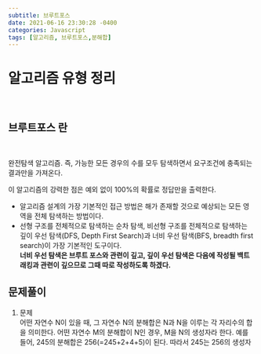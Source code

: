 ```yaml
---
subtitle: 브루트포스
date: 2021-06-16 23:30:28 -0400
categories: Javascript
tags: [알고리즘, 브루트포스,분해합]
---
```


# 알고리즘 유형 정리

<br>

## 브루트포스 란

<br>

완전탐색 알고리즘. 즉, 가능한 모든 경우의 수를 모두 탐색하면서 요구조건에 충족되는 결과만을 가져온다.

이 알고리즘의 강력한 점은 예외 없이 100%의 확률로 정답만을 출력한다.

 - 알고리즘 설계의 가장 기본적인 접근 방법은 해가 존재할 것으로 예상되는 모든 영역을 전체 탐색하는 방법이다.
 - 선형 구조를 전체적으로 탐색하는 순차 탐색, 비선형 구조를 전체적으로 탐색하는 깊이 우선 탐색(DFS, Depth First Search)과 너비 우선 탐색(BFS, breadth first search)이 가장 기본적인 도구이다. <br>
  **너비 우선 탐색은 브루트 포스와 관련이 깊고, 깊이 우선 탐색은 다음에 작성될 백트래킹과 관련이 깊으므로 그때 따로 작성하도록 하겠다.**


## 문제풀이

1. 문제 <br>
어떤 자연수 N이 있을 때, 그 자연수 N의 분해합은 N과 N을 이루는 각 자리수의 합을 의미한다. 어떤 자연수 M의 분해합이 N인 경우, M을 N의 생성자라 한다. 예를 들어, 245의 분해합은 256(=245+2+4+5)이 된다. 따라서 245는 256의 생성자가 된다. 물론, 어떤 자연수의 경우에는 생성자가 없을 수도 있다. 반대로, 생성자가 여러 개인 자연수도 있을 수 있다.
자연수 N이 주어졌을 때, N의 가장 작은 생성자를 구해내는 프로그램을 작성하시오.



2. 입력 <br>
첫째 줄에 자연수 N(1 ≤ N ≤ 1,000,000)이 주어진다.

2. 출력 <br>
첫째 줄에 답을 출력한다. 생성자가 없는 경우에는 0을 출력한다



1. 예제입력 :
<br>216
<br> 예제출력 :
<br> 198


<br>
<br>

```JAVA
import java.util.Scanner;

public class 백준2231_분해합 {

	static int result = Integer.MAX_VALUE;
	public static void main(String[] args) {
		// TODO Auto-generated method stub

		Scanner sc = new Scanner(System.in);
		int M = sc.nextInt();
		solution(M);
		System.out.println(result);
	}
	public static void solution(int M) {
	
		boolean 존재 = false;
		for(int i=1; i <M ; i++) {
			int[] arr = new int[10];
			int 자연수 = M- i;
			int 초기값  = 자연수;
			int idx =0;
			do {
				int 나머지 = 자연수 % 10;
				자연수 = 자연수  / 10;
				arr[idx++] = 나머지;
			}while(자연수 !=0);
			
			int sum = 초기값 ;
			for(int j=0; j<idx ; j++) {
				sum += arr[j];
			}
			
			if(sum  == M && 초기값 < result ) {
				result = 초기값;
				존재 = true;
			}
		}
		if(!존재) {
			result = 0;
		}
	}

}

```
<br>


### 해설
주어진 수부터 한개씩 차감하여 0이 될때까지의 모든 수에 대해 부분합을 구한 후 부분합이 성립되는 가장 작은 자연수를 구하는 식으로 풀이하였다. 부분합이 성립되는 규칙을 생각하지않고 단순하게 풀이했을 때는 이렇게 풀면되지만 시간이 오래걸린다.
실제 시간이 `264ms`가 소요되었다.

<br>
조금 더 최적화된 탐색을 위해 아래와 같이 함수 구조를 변경하였다.

<br>

```java
public static void fastSolution(int M,String M_str) {
			
		int init = M - (9* M_str.length());
		boolean 존재 = false;
		for(int i=init; i <M ; i++) {
			int 자연수 = i;
			int sum = i ;
			do {
				int 나머지 = 자연수 % 10;
				자연수 = 자연수  / 10;
				sum += 나머지;
			}while(자연수 !=0);
			
			if(sum  == M  ) {
				result = i;
				존재 = true;
				break;
			}
		}
		if(!존재) {
			result = 0;
		}
	}
```

<br>

생성자가 가능한 최소 수는 각자리수가 9일때가 최솟값이기 때문에 i가 0부터 순환하는게 아닌 생성자가 가능한 최소 수부터 탐색하여 탐색횟수를 줄일 수 있다.
위와같이 변경하여 실행하게 되면 속도는 `196ms` 로 조금 더 빨라짐을 확인할 수 있다.
